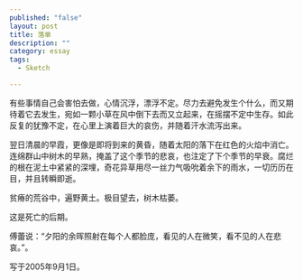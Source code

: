 ```yaml
---
published: "false"
layout: post
title: 落单
description: ""
category: essay
tags: 
  - Sketch

---
```


有些事情自己会害怕去做，心情沉浮，漂浮不定。尽力去避免发生个什么，而又期待着它去发生，宛如一颗小草在风中倒下去而又立起来，在摇摆不定中生存。如此反复的犹豫不定，在心里上演着巨大的哀伤，并随着汗水流泻出来。

翌日清晨的早霞，更像是即将到来的黄昏，随着太阳的落下在红色的火焰中消亡。连绵群山中树木的早熟，掩盖了这个季节的悲哀，也注定了下个季节的早衰。腐烂的根在泥土中紧紧的深埋，奇花异草用尽一丝力气吸吮着余下的雨水，一切历历在目，并且转瞬即逝。

贫瘠的荒谷中，遍野黄土。极目望去，树木枯萎。

这是死亡的后期。

傅蕾说：“夕阳的余晖照射在每个人都脸庞，看见的人在微笑，看不见的人在悲哀。”。

写于2005年9月1日。
